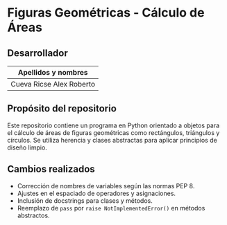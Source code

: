 # Figuras Geométricas - Cálculo de Áreas
## Desarrollador
| Apellidos y nombres      |
|--------------------------|
| Cueva Ricse Alex Roberto |

## Propósito del repositorio
Este repositorio contiene un programa en Python orientado a objetos para el cálculo de áreas de figuras geométricas como rectángulos, triángulos y círculos. Se utiliza herencia y clases abstractas para aplicar principios de diseño limpio.

## Cambios realizados
- Corrección de nombres de variables según las normas PEP 8.
- Ajustes en el espaciado de operadores y asignaciones.
- Inclusión de docstrings para clases y métodos.
- Reemplazo de `pass` por `raise NotImplementedError()` en métodos abstractos.